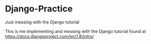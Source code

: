 # Django-Practice
Just messing with the Django tutorial

This is me implementing and messing with the Django tutorial found at https://docs.djangoproject.com/en/1.8/intro/
